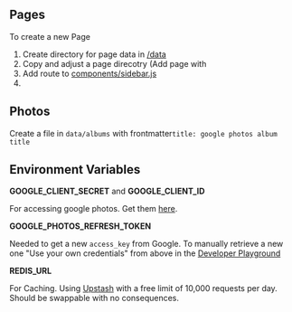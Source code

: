 ## Pages
To create a new Page
1. Create directory for page data in [/data](/data)
2. Copy and adjust a page direcotry (Add page with 
3. Add route to [components/sidebar.js](/components/sidebar.js)
4. 
## Photos
Create a file in `data/albums` with frontmatter`title: google photos album title`


## Environment Variables
**GOOGLE_CLIENT_SECRET** and **GOOGLE_CLIENT_ID**

For accessing google photos. Get them [here](https://console.cloud.google.com/apis/credentials/oauthclient).

**GOOGLE_PHOTOS_REFRESH_TOKEN**

Needed to get a new `access_key` from Google.
To manually retrieve a new one "Use your own credentials" from above in the [Developer Playground](https://developers.google.com/oauthplayground/)


**REDIS_URL**

For Caching.
Using [Upstash](https://console.upstash.com) with a free limit of 10,000 requests per day.
Should be swappable with no consequences.
